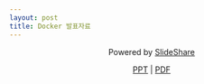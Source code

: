 ```yaml
---
layout: post
title: Docker 발표자료
---
```



<div style="margin-bottom:5px; text-align:center;"><p>Powered by <a href="//www.slideshare.net/Jongwon_/network-programming-report-56830712" title="Network programming report" target="_blank">SlideShare</a></p>

<p>
<a href="//lastone9182.github.io/reveal.js/docker/">PPT</a> |
<a href="" download>PDF</a>
</p>

</div>
